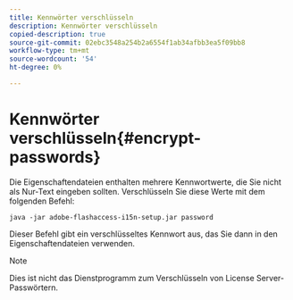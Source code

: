 ```yaml
---
title: Kennwörter verschlüsseln
description: Kennwörter verschlüsseln
copied-description: true
source-git-commit: 02ebc3548a254b2a6554f1ab34afbb3ea5f09bb8
workflow-type: tm+mt
source-wordcount: '54'
ht-degree: 0%

---
```


# Kennwörter verschlüsseln{#encrypt-passwords}

Die Eigenschaftendateien enthalten mehrere Kennwortwerte, die Sie nicht als Nur-Text eingeben sollten. Verschlüsseln Sie diese Werte mit dem folgenden Befehl:

`java -jar adobe-flashaccess-i15n-setup.jar password`

Dieser Befehl gibt ein verschlüsseltes Kennwort aus, das Sie dann in den Eigenschaftendateien verwenden.

>[!NOTE]
>Dies ist nicht das Dienstprogramm zum Verschlüsseln von License Server-Passwörtern.
